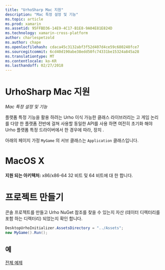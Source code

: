 ```yaml
---
title: "UrhoSharp Mac 지원"
description: "Mac 특정 설정 및 기능"
ms.topic: article
ms.prod: xamarin
ms.assetid: 95FFBD36-14E9-4C17-B1E8-9A04E81E824D
ms.technology: xamarin-cross-platform
author: charlespetzold
ms.author: chape
ms.openlocfilehash: cdaca45c3132abf3f52d407d4ce59c680248fce7
ms.sourcegitcommit: 6cd40d190abe38edd50fc74331be15324a845a28
ms.translationtype: MT
ms.contentlocale: ko-KR
ms.lasthandoff: 02/27/2018
---
```

# <a name="urhosharp-mac-support"></a>UrhoSharp Mac 지원

_Mac 특정 설정 및 기능_

플랫폼 특정 기능을 활용 하려는 Urho 이식 가능한 클래스 라이브러리는 고 게임 논리를 다양 한 플랫폼 전반에 걸쳐 사용할 동일한 API를 사용 하면 여전히 초기화 해야 Urho 플랫폼 특정 드라이버에서 한 경우에 따라, 장치 .

아래의 페이지 가정 `MyGame` 의 서브 클래스는 `Application` 클래스입니다.

# <a name="macos-x"></a>MacOS X

**지원 되는 아키텍처:** x86/x86-64 32 비트 및 64 비트에 대 한 합니다.

# <a name="creating-a-project"></a>프로젝트 만들기

콘솔 프로젝트를 만들고 Urho NuGet 참조를 찾을 수 있는지 자산 (데이터 디렉터리를 포함 하는 디렉터리) 되었는지 확인 합니다.

```csharp
DesktopUrhoInitializer.AssetsDirectory = "../Assets";
new MyGame().Run();
```

## <a name="example"></a>예

[전체 예제](https://github.com/xamarin/urho-samples/tree/master/FeatureSamples/Cocoa)


